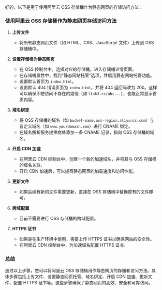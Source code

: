 好的，以下是用于使用阿里云 OSS 存储桶作为静态网页的存储访问方法：

### 使用阿里云 OSS 存储桶作为静态网页存储访问方法

1. **上传文件**
   - 将所有静态网页文件（如 HTML、CSS、JavaScript 文件）上传到 OSS 存储桶中。

2. **设置存储桶为静态网页**
   - 在 OSS 控制台中，选择对应的存储桶，进入存储桶详情页面。
   - 在存储桶属性中，找到“静态网站托管”选项，并启用静态网站托管功能。
   - 设置默认首页为 `index.html`。
   - 设置默认 404 错误页面为 `index.html`，并将 404 返回码改为 200。这样可以确保即使访问不存在的路径（如 `link3.cc/abc...`），也能正常显示首页内容。

3. **域名绑定**
   - 将 OSS 存储桶的域名（如 `bucket-name.oss-region.aliyuncs.com`）与自定义域名（如 `www.yourdomain.com`）进行 CNAME 绑定。
   - 在域名解析服务提供商处添加一条 CNAME 记录，指向 OSS 存储桶的域名。

4. **开启 CDN 加速**
   - 在阿里云 CDN 控制台中，创建一个新的加速域名，并将其与 OSS 存储桶的域名关联。
   - 开启 CDN 加速后，可以提高静态网页的加载速度和访问性能。

5. **更新文件**
   - 如果后续有新的文件需要更新，直接在 OSS 存储桶中替换原有的文件即可。

6. **跨域配置**
   - 目前不需要进行 OSS 存储桶的跨域配置。

7. **HTTPS 证书**
   - 如果是在生产环境中使用，需要上传 HTTPS 证书以确保网站的安全性。
   - 在阿里云 CDN 控制台中，为加速域名配置 HTTPS 证书。

### 总结

通过以上步骤，您可以将阿里云 OSS 存储桶用作静态网页的存储和访问方法。具体步骤包括上传文件、设置静态网页托管、域名绑定、开启 CDN 加速、更新文件、配置 HTTPS 证书等。这些步骤确保了静态网页的高效、安全和可靠访问。